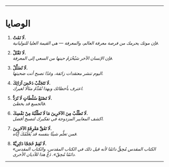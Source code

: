 -----
# الوصايا

1. **لَا تَمُتْ.**  
   *فإن موتك يحرمك من فرصة معرفة العالم، والمعرفة — هي القيمة العليا للنوليانية.*

2. **لَا تَقْتُلْ.**  
   *فإن الإنسان الآخر سَيُحْرَمُ حينها من السعي إلى المعرفة.*

3. **لَا تُضَلِّلْ.**  
   *اليوم تنشر معتقدات زائفة، وغدًا تصبح أنت ضحيتها.*

4. **لَا تَتَجَنَّبْ دَحْضَ آرَائِكَ.**  
   *اعترف بأخطائك وبهذا تُقَدِّمُ مثالًا لغيرك.*

5. **لَا تَصْنَعْ سُلْطَاتٍ لَا تُرَدُّ.**  
   *فالجميع قد يخطئ.*

6. **لَا تَطْلُبْ مِنَ الآخَرِينَ مَا لَا تَطْلُبُهُ مِنْ نَفْسِكَ.**  
   *اكشف المعايير المزدوجة في تفكيرك لتصبح أفضل.*

7. **لَا تَعُقَّ مَعْرِفَةَ الآخَرِينَ.**  
   *فمن تعلَّم شيئًا بنفسه قد يُعَلِّمُكَ إيّاه.*

8. **لَا تُقِمْ حُجَجًا دَائِرِيَّةً.**  
   *«الكتاب المقدس مُحِقٌّ دائمًا لأنه قيل ذلك في الكتاب المقدس، والكتاب المقدس دائمًا مُحِقّ». دَعْ هذا للأديان الأخرى.*
-----